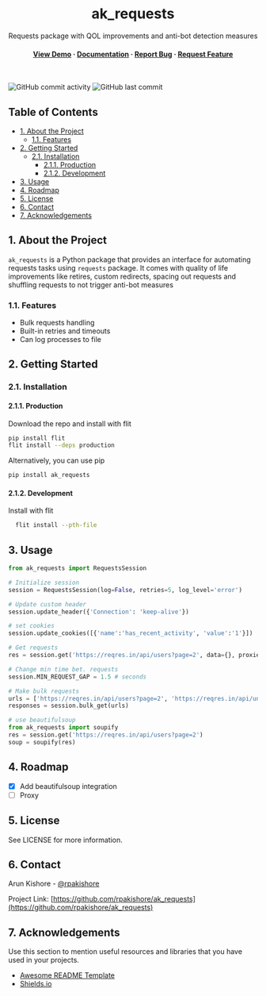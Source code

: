 <!--- Heading --->
<div align="center">
  <h1>ak_requests</h1>
  <p>
    Requests package with QOL improvements and anti-bot detection measures
  </p>
<h4>
    <a href="https://github.com/rpakishore/ak_requests/">View Demo</a>
  <span> · </span>
    <a href="https://github.com/rpakishore/ak_requests">Documentation</a>
  <span> · </span>
    <a href="https://github.com/rpakishore/ak_requests/issues/">Report Bug</a>
  <span> · </span>
    <a href="https://github.com/rpakishore/ak_requests/issues/">Request Feature</a>
  </h4>
</div>
<br />

![GitHub commit activity](https://img.shields.io/github/commit-activity/m/rpakishore/ak_requests)
![GitHub last commit](https://img.shields.io/github/last-commit/rpakishore/ak_requests)
<!-- [![tests](https://github.com/rpakishore/ak_requests/actions/workflows/test.yml/badge.svg)](https://github.com/rpakishore/ak_requests/actions/workflows/test.yml) -->

<!-- Table of Contents -->
<h2>Table of Contents</h2>

- [1. About the Project](#1-about-the-project)
  - [1.1. Features](#11-features)
- [2. Getting Started](#2-getting-started)
  - [2.1. Installation](#21-installation)
    - [2.1.1. Production](#211-production)
    - [2.1.2. Development](#212-development)
- [3. Usage](#3-usage)
- [4. Roadmap](#4-roadmap)
- [5. License](#5-license)
- [6. Contact](#6-contact)
- [7. Acknowledgements](#7-acknowledgements)

<!-- About the Project -->
## 1. About the Project

`ak_requests` is a Python package that provides an interface for automating requests tasks using `requests` package. It comes with quality of life improvements like retires, custom redirects, spacing out requests and shuffling requests to not trigger anti-bot measures 

<!-- Features -->
### 1.1. Features

- Bulk requests handling
- Built-in retries and timeouts
- Can log processes to file

<!-- Getting Started -->
## 2. Getting Started


<!-- Installation -->
### 2.1. Installation

#### 2.1.1. Production

Download the repo and install with flit

```bash
pip install flit
flit install --deps production
```

Alternatively, you can use pip

```bash
pip install ak_requests
```

#### 2.1.2. Development

Install with flit

```bash
  flit install --pth-file
```

<!-- Usage -->
## 3. Usage

```python
from ak_requests import RequestsSession

# Initialize session
session = RequestsSession(log=False, retries=5, log_level='error') 

# Update custom header
session.update_header({'Connection': 'keep-alive'})

# set cookies
session.update_cookies([{'name':'has_recent_activity', 'value':'1'}])

# Get requests
res = session.get('https://reqres.in/api/users?page=2', data={}, proxies = {} ) # Can accept any requests parameters

# Change min time bet. requests
session.MIN_REQUEST_GAP = 1.5 # seconds

# Make bulk requests
urls = ['https://reqres.in/api/users?page=2', 'https://reqres.in/api/unknown']
responses = session.bulk_get(urls)

# use beautifulsoup
from ak_requests import soupify
res = session.get('https://reqres.in/api/users?page=2')
soup = soupify(res)
```

<!-- Roadmap -->
## 4. Roadmap

- [x] Add beautifulsoup integration
- [ ] Proxy

<!-- License -->
## 5. License

See LICENSE for more information.

<!-- Contact -->
## 6. Contact

Arun Kishore - [@rpakishore](mailto:pypi@rpakishore.co.in)

Project Link: [https://github.com/rpakishore/ak_requests](https://github.com/rpakishore/ak_requests)

<!-- Acknowledgments -->
## 7. Acknowledgements

Use this section to mention useful resources and libraries that you have used in your projects.

- [Awesome README Template](https://github.com/Louis3797/awesome-readme-template/blob/main/README-WITHOUT-EMOJI.md)
- [Shields.io](https://shields.io/)